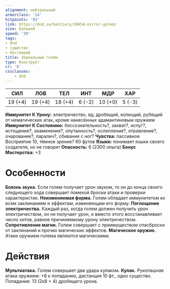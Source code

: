 ```yaml
---
alignment: нейтральный
armorclass: '14'
hitpoints: '93'
link: https://dnd.su/bestiary/20454-mirror-golem/
size: Большой
speed: '30'
tags:
- dnd
- существо
- бестиарий
title: Зеркальный голем
type: Конструкт
cr: '6'
cssclasses:
    - dnd
---
```



| СИЛ | ЛОВ | ТЕЛ | ИНТ | МДР | ХАР |
|---|---|---|---|---|---|
| 19 (+4) | 19 (+4) | 18 (+4) | 6 (-2) | 10 (+0) | 5 (-3) |
**Иммунитет К Урону:** электричество, яд; дробящий, колющий, рубящий от немагических атак, кроме нанесённых адамантиновым оружием
**Иммунитет К Состоянию:** бессознательность?, захват?, испуг?, истощение?, окаменение?, опутанность?, ослепление?, отравление?, очарование?, паралич?, сбивание с ног?
**Чувства:** пассивное Восприятие 10, тёмное зрение? 60 футов
**Языки:** понимает языки своего создателя, но не говорит
**Опасность:** 6 (2300 опыта)
**Бонус Мастерства:** +3


# Особенности
**Боязнь звука.** Если голем получает урон звуком, то он до конца своего следующего хода совершает помехой броски атаки и проверки характеристик.
**Неизменяемая форма.** Голем обладает иммунитетом ко всем заклинаниям и эффектам, изменяющим его форму.
**Поглощение электричества.** Каждый раз, когда голем должен получить урон электричеством, он не получает урон, и вместо этого восстанавливает число хитов, равное причиняемому урону электричеством.
**Сопротивление магии.** Голем совершает с преимуществом спасброски от заклинаний и прочих магических эффектов.
**Магическое оружие.** Атаки оружием голема являются магическими.


# Действия
**Мультиатака.** Голем совершает два удара кулаком.
**Кулак.** Рукопашная атака оружием: +6 к попаданию, дистанция 10 фт., одно существо. Попадание: 13 (2к8 + 4) дробящего урона.